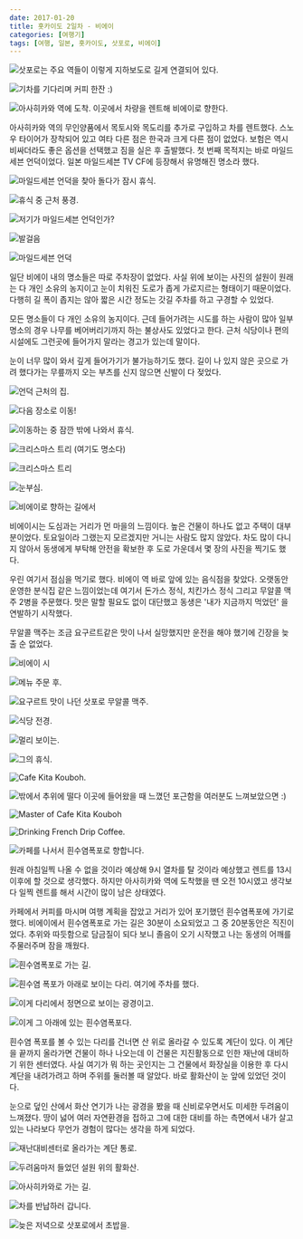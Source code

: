 ```yaml
---
date: 2017-01-20
title: 홋카이도 2일차 - 비에이
categories: [여행기]
tags: [여행, 일본, 홋카이도, 삿포로, 비에이]
---
```


![ 삿포로는 주요 역들이 이렇게 지하보도로 길게 연결되어 있다. ](./image-asset.jpeg)

![ 기차를 기다리며 커피 한잔 :) ](./image-asset1.jpeg)

![ 아사히카와 역에 도착. 이곳에서 차량을 렌트해 비에이로 향한다. ](./image-asset2.jpeg)

아사히카와 역의 무인양품에서 목토시와 목도리를 추가로 구입하고 차를 렌트했다. 스노우 타이어가 장착되어 있고 여타 다른 점은 한국과 크게 다른 점이 없었다. 보험은 역시 비싸더라도 좋은 옵션을 선택했고 짐을 실은 후 출발했다. 첫 번째 목적지는 바로 마일드세븐 언덕이었다. 일본 마일드세븐 TV CF에 등장해서 유명해진 명소라 했다.

![ 마일드세븐 언덕을 찾아 돌다가 잠시 휴식. ](./L1009354.jpg)

![ 휴식 중 근처 풍경. ](./image-asset3.jpeg)

![ 저기가 마일드세븐 언덕인가? ](./image-asset4.jpeg)

![ 발걸음 ](./image-asset5.jpeg)

![ 마일드세븐 언덕 ](./image-asset6.jpeg)

일단 비에이 내의 명소들은 따로 주차장이 없었다. 사실 위에 보이는 사진의 설원이 원래는 다 개인 소유의 농지이고 눈이 치워진 도로가 좁게 가로지르는 형태이기 때문이었다. 다행히 길 폭이 좁지는 않아 짧은 시간 정도는 갓길 주차를 하고 구경할 수 있었다.

모든 명소들이 다 개인 소유의 농지이다. 근데 들어가려는 시도를 하는 사람이 많아 일부 명소의 경우 나무를 베어버리기까지 하는 불상사도 있었다고 한다. 근처 식당이나 편의 시설에도 그런곳에 들어가지 말라는 경고가 있는데 말이다.

눈이 너무 많이 와서 깊게 들어가기가 불가능하기도 했다. 길이 나 있지 않은 곳으로 가려 했다가는 무릎까지 오는 부츠를 신지 않으면 신발이 다 젖었다.

![ 언덕 근처의 집. ](./image-asset7.jpeg)

![ 다음 장소로 이동! ](./image-asset8.jpeg)

![ 이동하는 중 잠깐 밖에 나와서 휴식. ](./image-asset9.jpeg)

![ 크리스마스 트리 (여기도 명소다) ](./image-asset10.jpeg)

![ 크리스마스 트리 ](./image-asset11.jpeg)

![ 눈부심. ](./image-asset12.jpeg)

![ 비에이로 향하는 길에서 ](./image-asset13.jpeg)

비에이시는 도심과는 거리가 먼 마을의 느낌이다. 높은 건물이 하나도 없고 주택이 대부분이었다. 토요일이라 그랬는지 모르겠지만 거니는 사람도 많지 않았다. 차도 많이 다니지 않아서 동생에게 부탁해 안전을 확보한 후 도로 가운데서 몇 장의 사진을 찍기도 했다.

우린 여기서 점심을 먹기로 했다. 비에이 역 바로 앞에 있는 음식점을 찾았다. 오랫동안 운영한 분식집 같은 느낌이었는데 여기서 돈가스 정식, 치킨가스 정식 그리고 무알콜 맥주 2병을 주문했다. 맛은 말할 필요도 없이 대단했고 동생은 '내가 지금까지 먹었던' 을 연발하기 시작했다.

무알콜 맥주는 조금 요구르트같은 맛이 나서 실망했지만 운전을 해야 했기에 긴장을 늦출 순 없었다.

![ 비에이 시 ](./L1009489.jpg)

![ 메뉴 주문 후. ](./image-asset14.jpeg)

![ 요구르트 맛이 나던 삿포로 무알콜 맥주. ](./image-asset15.jpeg)

![ 식당 전경. ](./image-asset16.jpeg)

![ 멀리 보이는. ](./image-asset17.jpeg)

![ 그의 휴식. ](./image-asset18.jpeg)

![ Cafe Kita Kouboh. ](./image-asset19.jpeg)

![ 밖에서 추위에 떨다 이곳에 들어왔을 때 느꼈던 포근함을 여러분도 느껴보았으면 :) ](./image-asset20.jpeg)

![ Master of Cafe Kita Kouboh ](./image-asset21.jpeg)

![ Drinking French Drip Coffee. ](./image-asset22.jpeg)

![ 카페를 나서서 흰수염폭포로 향합니다. ](./image-asset23.jpeg)

원래 아침일찍 나올 수 없을 것이라 예상해 9시 열차를 탈 것이라 예상했고 렌트를 13시 이후에 할 것으로 생각했다. 하지만 아사히카와 역에 도착했을 땐 오전 10시였고 생각보다 일찍 렌트를 해서 시간이 많이 남은 상태였다.

카페에서 커피를 마시며 여행 계획을 잡았고 거리가 있어 포기했던 흰수염폭포에 가기로 했다. 비에이에서 흰수염폭포로 가는 길은 30분이 소요되었고 그 중 20분동안은 직진이었다. 추위와 따듯함으로 담금질이 되다 보니 졸음이 오기 시작했고 나는 동생의 어깨를 주물러주며 잠을 깨웠다.

![ 흰수염폭포로 가는 길. ](./image-asset24.jpeg)

![ 흰수염 폭포가 아래로 보이는 다리. 여기에 주차를 했다. ](./image-asset25.jpeg)

![ 이게 다리에서 정면으로 보이는 광경이고. ](./image-asset26.jpeg)

![ 이게 그 아래에 있는 흰수염폭포다. ](./image-asset27.jpeg)

흰수염 폭포를 볼 수 있는 다리를 건너면 산 위로 올라갈 수 있도록 계단이 있다. 이 계단을 끝까지 올라가면 건물이 하나 나오는데 이 건물은 지진활동으로 인한 재난에 대비하기 위한 센터였다. 사실 여기가 뭐 하는 곳인지는 그 건물에서 화장실을 이용한 후 다시 계단을 내려가려고 하며 주위를 둘러볼 때 알았다. 바로 활화산이 눈 앞에 있었던 것이다.

눈으로 덮인 산에서 화산 연기가 나는 광경을 봤을 때 신비로우면서도 미세한 두려움이 느껴졌다. 땅이 넗어 여러 자연환경을 접하고 그에 대한 대비를 하는 측면에서 내가 살고 있는 나라보다 무언가 경험이 많다는 생각을 하게 되었다.

![ 재난대비센터로 올라가는 계단 통로. ](./L1009658.jpg)

![ 두려움마저 들었던 설원 위의 활화산. ](./L1009681.jpg)

![ 아사히카와로 가는 길. ](./image-asset28.jpeg)

![ 차를 반납하러 갑니다. ](./image-asset29.jpeg)

![ 늦은 저녁으로 삿포로에서 초밥을. ](./image-asset30.jpeg)
